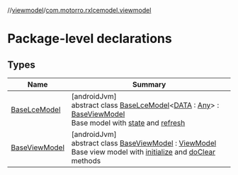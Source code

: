 //[viewmodel](../../index.md)/[com.motorro.rxlcemodel.viewmodel](index.md)

# Package-level declarations

## Types

| Name | Summary |
|---|---|
| [BaseLceModel](-base-lce-model/index.md) | [androidJvm]<br>abstract class [BaseLceModel](-base-lce-model/index.md)&lt;[DATA](-base-lce-model/index.md) : [Any](https://kotlinlang.org/api/latest/jvm/stdlib/kotlin/-any/index.html)&gt; : [BaseViewModel](-base-view-model/index.md)<br>Base model with [state](-base-lce-model/state.md) and [refresh](-base-lce-model/refresh.md) |
| [BaseViewModel](-base-view-model/index.md) | [androidJvm]<br>abstract class [BaseViewModel](-base-view-model/index.md) : [ViewModel](https://developer.android.com/reference/kotlin/androidx/lifecycle/ViewModel.html)<br>Base view model with [initialize](-base-view-model/initialize.md) and [doClear](-base-view-model/do-clear.md) methods |
